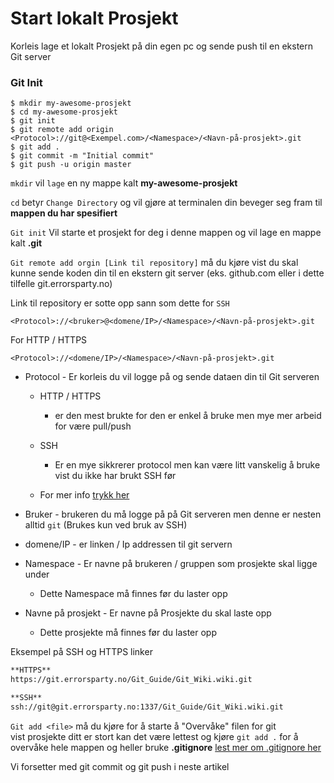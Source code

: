 # Start lokalt Prosjekt

Korleis lage et lokalt Prosjekt på din egen pc og sende push til en ekstern Git server

### Git Init

```
$ mkdir my-awesome-prosjekt
$ cd my-awesome-prosjekt
$ git init
$ git remote add origin <Protocol>://git@<Exempel.com>/<Namespace>/<Navn-på-prosjekt>.git
$ git add .
$ git commit -m "Initial commit"
$ git push -u origin master
```
`mkdir` vil `lage` en ny mappe kalt **my-awesome-prosjekt**

`cd` betyr `Change Directory` og vil gjøre at terminalen din beveger seg fram til **mappen du har spesifiert**

`Git init` Vil starte et prosjekt for deg i denne mappen og vil lage en mappe kalt **.git**

`Git remote add orgin [Link til repository]` må du kjøre vist du skal kunne sende koden din til en ekstern git server (eks. github.com eller i dette tilfelle git.errorsparty.no)

Link til repository er sotte opp sann som dette for `SSH`

`<Protocol>://<bruker>@<domene/IP>/<Namespace>/<Navn-på-prosjekt>.git`

For HTTP / HTTPS

`<Protocol>://<domene/IP>/<Namespace>/<Navn-på-prosjekt>.git`

* Protocol - Er korleis du vil logge på og sende dataen din til Git serveren
    * HTTP / HTTPS 
        * er den mest brukte for den er enkel å bruke men mye mer arbeid for være pull/push
    * SSH 
        * Er en mye sikkrerer protocol men kan være litt vanskelig å bruke vist du ikke har brukt SSH før

    * For mer info [trykk her]() 

* Bruker - brukeren du må logge på på Git serveren men denne er nesten alltid `git` (Brukes kun ved bruk av SSH)

* domene/IP - er linken / Ip addressen til git servern

* Namespace - Er navne på brukeren / gruppen som prosjekte skal ligge under
    * Dette Namespace må finnes før du laster opp

* Navne på prosjekt - Er navne på Prosjekte du skal laste opp 
    * Dette prosjekte må finnes før du laster opp


Eksempel på SSH og HTTPS linker
```md
**HTTPS**
https://git.errorsparty.no/Git_Guide/Git_Wiki.wiki.git

**SSH**
ssh://git@git.errorsparty.no:1337/Git_Guide/Git_Wiki.wiki.git
```


`Git add <file>` må du kjøre for å starte å "Overvåke" filen for git <br />
vist prosjekte ditt er stort kan det være lettest og kjøre `git add .` for å overvåke hele mappen og heller bruke **.gitignore** [lest mer om .gitignore her]()


Vi forsetter med git commit og git push i neste artikel 